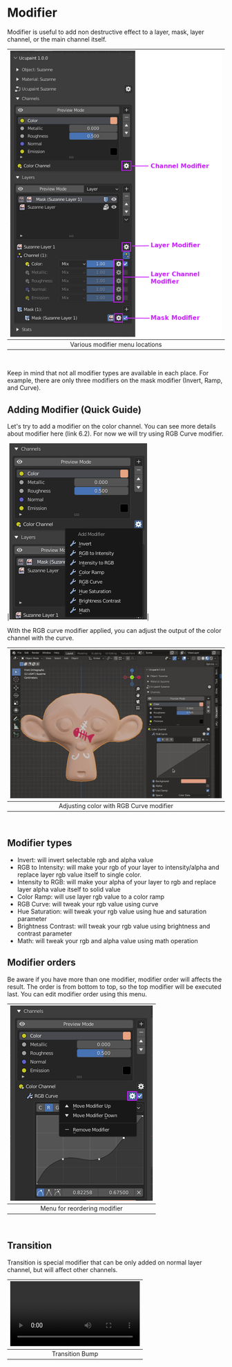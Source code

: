 # Modifier

Modifier is useful to add non destructive effect to a layer, mask, layer channel, or the main channel itself.

|![Pic: Modifier menu location, legend channel modifier, layer modifer, layer channel modifier, mask modifier](source/06.modifier.01.png)|
|:--:|
|Various modifier menu locations| {align=center}

<br/>

Keep in mind that not all modifier types are available in each place. For example, there are only three modifiers on the mask modifier (Invert, Ramp, and Curve).

## Adding Modifier (Quick Guide)

Let's try to add a modifier on the color channel. You can see more details about modifier here (link 6.2). For now we will try using RGB Curve modifier.

|![pic : Add modifier menu popup, point on RGB Curve](source/06.modifier.02.png)|

With the RGB curve modifier applied, you can adjust the output of the color channel with the curve.

|![pic : gif, try adjust the RGB curve modifier](source/06.modifier.03.gif)|
|:--:|
|Adjusting color with RGB Curve modifier| {align=center}

<br/>

## Modifier types

- Invert: will invert selectable rgb and alpha value
- RGB to Intensity: will make your rgb of your layer to intensity/alpha and replace layer rgb value itself to single color.
- Intensity to RGB: will make your alpha of your layer to rgb and replace layer alpha value itself to solid value
- Color Ramp: will use layer rgb value to a color ramp
- RGB Curve: will tweak your rgb value using curve
- Hue Saturation: will tweak your rgb value using hue and saturation parameter
- Brightness Contrast: will tweak your rgb value using brightness and contrast parameter
- Math: will tweak your rgb and alpha value using math operation

## Modifier orders

Be aware if you have more than one modifier, modifier order will affects the result. The order is from bottom to top, so the top modifier will be executed last. You can edit modifier order using this menu.

|![pic: Modifier menu](source/06.modifier.04.png)|
|:--:|
|Menu for reordering modifier| {align=center}

<br/>

## Transition

Transition is special modifier that can be only added on normal layer channel, but will affect other channels.
<!-- Need more explanation -->

|![type:video](source/06.modifier.05.mp4)|
|:--:|
|Transition Bump| {align=center, width=100%}

<br/>
